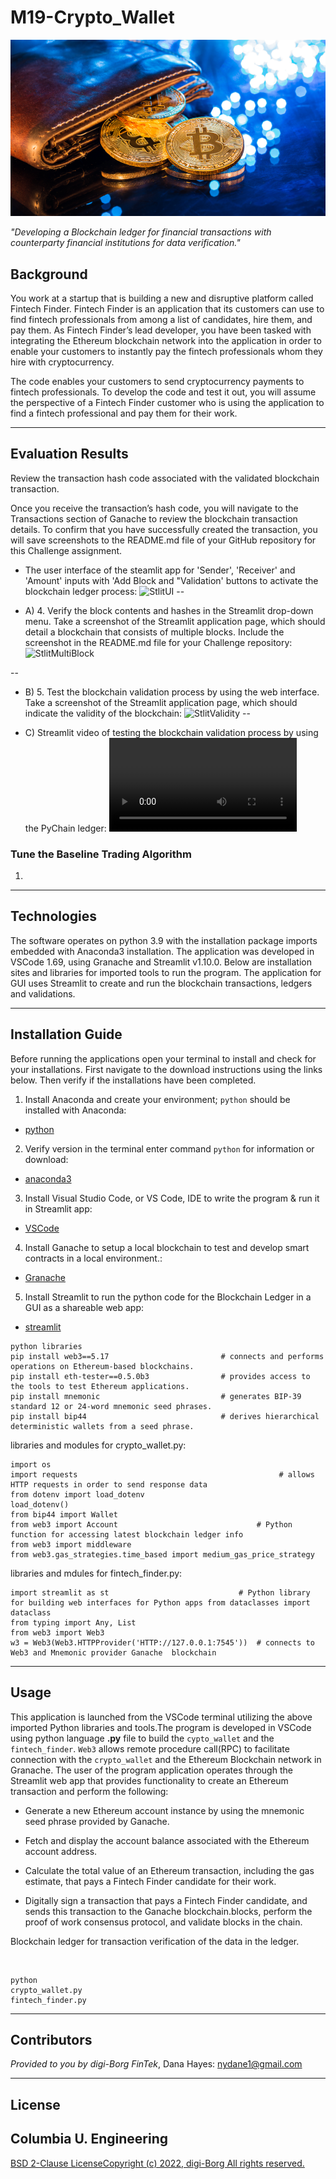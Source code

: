 # M19-Crypto_Wallet 

![M19Title](./Images/M19Title_2022-07-24235319.png)

*"Developing a Blockchain ledger for financial transactions with counterparty financial institutions for data verification."* 


## Background 

You work at a startup that is building a new and disruptive platform called Fintech Finder. Fintech Finder is an application that its customers can use to find fintech professionals from among a list of candidates, hire them, and pay them. As Fintech Finder’s lead developer, you have been tasked with integrating the Ethereum blockchain network into the application in order to enable your customers to instantly pay the fintech professionals whom they hire with cryptocurrency.

The code enables your customers to send cryptocurrency payments to fintech professionals. To develop the code and test it out, you will assume the perspective of a Fintech Finder customer who is using the application to find a fintech professional and pay them for their work. 

---
## Evaluation Results


Review the transaction hash code associated with the validated blockchain transaction.

Once you receive the transaction’s hash code, you will navigate to the Transactions section of Ganache to review the blockchain transaction details. To confirm that you have successfully created the transaction, you will save screenshots to the README.md file of your GitHub repository for this Challenge assignment.

* The user interface of the steamlit app for 'Sender', 'Receiver' and 'Amount' inputs with 'Add Block and "Validation' buttons to activate the blockchain ledger process:
![StlitUI](Images/M18p1_2022-07-20213046.png) 
--

* A) 4. Verify the block contents and hashes in the Streamlit drop-down menu. Take a screenshot of the Streamlit application page, which should detail a blockchain that consists of multiple blocks. Include the screenshot in the README.md file for your Challenge repository: 
![StlitMultiBlock](Images/M18p3_2022-07-20215202.png)  


--
  
* B) 5. Test the blockchain validation process by using the web interface. Take a screenshot of the Streamlit application page, which should indicate the validity of the blockchain:
![StlitValidity](Images/M18p4_2022-07-20215455.png)
--

* C) Streamlit video of testing the blockchain validation process by using the PyChain ledger:
![StVid](Images/M18vid-streamlit-pychain-2022-07-20.webm)

 
 ### **Tune the Baseline Trading Algorithm**
 1.  

---
## Technologies

The software operates on python 3.9 with the installation package imports embedded with Anaconda3 installation. The application was developed in VSCode 1.69, using Granache and Streamlit v1.10.0. Below are installation sites and libraries for imported tools to run the program.  The application for GUI uses Streamlit to create and run the blockchain transactions, ledgers and validations. 


---

## Installation Guide

Before running the applications open your terminal to install and check for your installations. First navigate to the download instructions using the links below. Then verify if the installations have been completed. 

1. Install Anaconda and create your environment; `python` should be installed with Anaconda:
* [python](https://www.python.org/downloads/) 

2. Verify version in the terminal enter command `python` for information or download:
* [anaconda3](https://docs.anaconda.com/anaconda/install/windows/e) 

3. Install Visual Studio Code, or VS Code, IDE to write the program & run it in Streamlit app: 
* [VSCode](https://code.visualstudio.com/download)

4. Install Ganache to setup a local blockchain to test and develop smart contracts in a local environment.: 
* [Granache](https://trufflesuite.com/ganache/) 

5. Install Streamlit to run the python code for the Blockchain Ledger in a GUI as a shareable web app: 
* [streamlit](https://docs.streamlit.io/library/get-started/installation)



```
python libraries
pip install web3==5.17                         # connects and performs operations on Ethereum-based blockchains.
pip install eth-tester==0.5.0b3                # provides access to the tools to test Ethereum applications.
pip install mnemonic                           # generates BIP-39 standard 12 or 24-word mnemonic seed phrases.
pip install bip44                              # derives hierarchical deterministic wallets from a seed phrase.
```
libraries and modules for crypto_wallet.py:
```
import os
import requests                                             # allows HTTP requests in order to send response data
from dotenv import load_dotenv
load_dotenv()
from bip44 import Wallet
from web3 import Account                               # Python function for accessing latest blockchain ledger info
from web3 import middleware
from web3.gas_strategies.time_based import medium_gas_price_strategy
```
libraries and mdules for fintech_finder.py: 
```
import streamlit as st                             # Python library for building web interfaces for Python apps from dataclasses import dataclass
from typing import Any, List
from web3 import Web3                              
w3 = Web3(Web3.HTTPProvider('HTTP://127.0.0.1:7545'))  # connects to Web3 and Mnemonic provider Ganache  blockchain
```

---

## Usage

This application is launched from the VSCode terminal utilizing the above imported Python libraries and tools.The program is developed in VSCode using python language **.py** file to build the `cypto_wallet` and the `fintech_finder`. `Web3` allows remote procedure call(RPC) to facilitate connection with the `crypto_wallet` and the Ethereum Blockchain network in Granache. The user of the program application operates through the Streamlit web app that provides functionality to create an Ethereum transaction and perform the following: 

- Generate a new Ethereum account instance by using the mnemonic seed phrase provided by Ganache.

- Fetch and display the account balance associated with the Ethereum account address.

- Calculate the total value of an Ethereum transaction, including the gas estimate, that pays a Fintech Finder candidate for their work.

- Digitally sign a transaction that pays a Fintech Finder candidate, and sends this transaction to the Ganache blockchain.blocks, perform the proof of work consensus protocol, and validate blocks in the chain.   

Blockchain ledger for transaction verification of the data in the ledger. 

![]()
![]() 



```
python 
crypto_wallet.py
fintech_finder.py 

```
 

---

## Contributors

*Provided to you by digi-Borg FinTek*, 
Dana Hayes: nydane1@gmail.com

---

## License
Columbia U. Engineering 
--
[BSD 2-Clause LicenseCopyright (c) 2022, digi-Borg
All rights reserved.](/LICENSE)